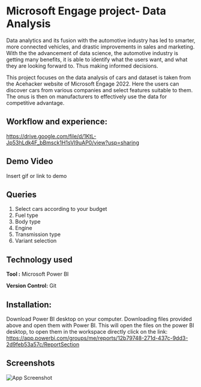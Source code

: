 
# Microsoft Engage project- Data Analysis

Data analytics and its fusion with the automotive industry has led to smarter, more connected vehicles, and drastic improvements in sales and marketing. With the the advancement of data science, the automotive industry is getting many benefits, it is able to identify what the users want, and what they are looking forward to. Thus making informed decisions.

This project focuses on the data analysis of cars and dataset is taken from the Acehacker website of Microsoft Engage 2022. Here the users can discover cars from various companies and select features suitable to them. The onus is then on manufacturers to effectively use the data for competitive advantage.



## Workflow and experience:

https://drive.google.com/file/d/1KtL-Jp53hLdk4F_bBmsck1H1sVI9uAP0/view?usp=sharing


## Demo Video

Insert gif or link to demo 


## Queries 
1. Select cars according to your budget
2. Fuel type
3. Body type
4. Engine
5. Transmission type
6. Variant selection
## Technology used

**Tool :** Microsoft Power BI

**Version Control:** Git



## Installation:
Download Power BI desktop on your computer. 
Downloading files provided above and open them with Power BI. This will open the files on the power BI desktop, to open them in the workspace directly click on the link: https://app.powerbi.com/groups/me/reports/12b79748-271d-437c-9dd3-2d9feb53a57c/ReportSection


## Screenshots

![App Screenshot](https://drive.google.com/file/d/1lf1jh1JY2Ow6wBvwAZCnhnobdojgUdao/view?usp=sharing)

